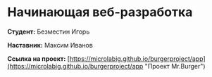 # Начинающая веб-разработка


**Студент:** Безместин Игорь

**Наставник:** Максим Иванов
 
**Ссылка на проект:** [https://microlabig.github.io/burgerproject/app](https://microlabig.github.io/burgerproject/app "Проект Mr.Burger")


